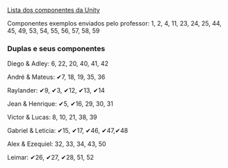 
[Lista dos componentes da Unity](https://italomendes.com.br/level-design-mecanica-para-jogos/)

Componentes exemplos enviados pelo professor: 
1, 2, 4, 11, 23, 24, 25, 44, 45, 49, 53, 54, 55, 56, 57, 58, 59

### Duplas e seus componentes

Diego & Adley: 6, 22, 20, 40, 41, 42

André & Mateus: ✔7, 18, 19, 35, 36

Raylander: ✔9, ✔3, ✔12, ✔13, ✔14

Jean & Henrique: ✔5, ✔16, 29, 30, 31

Victor & Lucas: 8, 10, 21, 38, 39

Gabriel & Leticia: ✔15, ✔17, ✔46, ✔47,✔48

Alex & Ezequiel: 32, 33, 34, 43, 50

Leimar: ✔26, ✔27, ✔28, 51, 52
